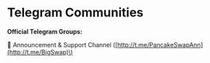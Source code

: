 # Telegram Communities

**Official Telegram Groups:** 

📣 Announcement & Support Channel \([http://t.me/PancakeSwapAnn](http://t.me/BigSwap)\) 


